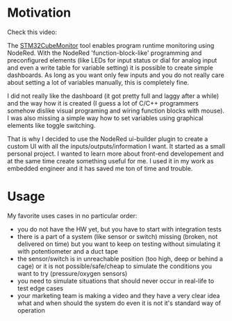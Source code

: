 # Motivation 

Check this video:


The [STM32CubeMonitor](https://www.st.com/en/development-tools/stm32cubemonitor.html) tool enables program runtime monitoring using NodeRed. With the NodeRed 'function-block-like' programming and preconfigured elements (like LEDs for input status or dial for analog input and even a write table for variable setting) it is possible to create simple dashboards. As long as you want only few inputs and you do not really care about setting a lot of variables manually, this is completely fine.

I did not really like the dashboard (it got pretty full and laggy after a while) and the way how it is created (I guess a lot of C/C++ programmers somehow dislike visual programing and wiring function blocks with mouse). I was also missing a simple way how to set variables using graphical elements like toggle switching.

That is why I decided to use the NodeRed ui-builder plugin to create a custom UI with all the inputs/outputs/information I want. It started as a small personal project. I wanted to learn more about front-end developement and at the same time create something useful for me. I used it in my work as embedded engineer and it has saved me ton of time and trouble. 

# Usage 

My favorite uses cases in no particular order: 

- you do not have the HW yet, but you have to start with integration tests
- there is a part of a system (like sensor or switch) missing (broken, not delivered on time) but you want to keep on testing without simulating it with potentiometer and a duct tape 
- the sensor/switch is in unreachable position (too high, deep or behind a cage) or it is not possible/safe/cheap to simulate the conditions you want to try (pressure/oxygen sensors)
- you need to simulate situations that should never occur in real-life to test edge cases
- your marketing team is making a video and they have a very clear idea what and when should the system do even it is not it's standard way of operation 